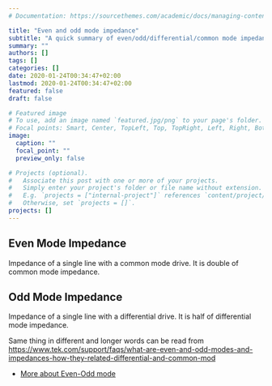```yaml
---
# Documentation: https://sourcethemes.com/academic/docs/managing-content/

title: "Even and odd mode impedance"
subtitle: "A quick summary of even/odd/differential/common mode impedance"
summary: ""
authors: []
tags: []
categories: []
date: 2020-01-24T00:34:47+02:00
lastmod: 2020-01-24T00:34:47+02:00
featured: false
draft: false

# Featured image
# To use, add an image named `featured.jpg/png` to your page's folder.
# Focal points: Smart, Center, TopLeft, Top, TopRight, Left, Right, BottomLeft, Bottom, BottomRight.
image:
  caption: ""
  focal_point: ""
  preview_only: false

# Projects (optional).
#   Associate this post with one or more of your projects.
#   Simply enter your project's folder or file name without extension.
#   E.g. `projects = ["internal-project"]` references `content/project/deep-learning/index.md`.
#   Otherwise, set `projects = []`.
projects: []
---
```

## Even Mode Impedance

Impedance of a single line with a common mode drive. It is double of common mode impedance.

## Odd Mode Impedance

Impedance of a single line with a differential drive. It is half of differential mode impedance.

Same thing in different and longer words can be read from https://www.tek.com/support/faqs/what-are-even-and-odd-modes-and-impedances-how-they-related-differential-and-common-mod

* [More about Even-Odd mode](https://blog.lamsimenterprises.com/2011/02/07/pcb-cross-sectional-geometries/)